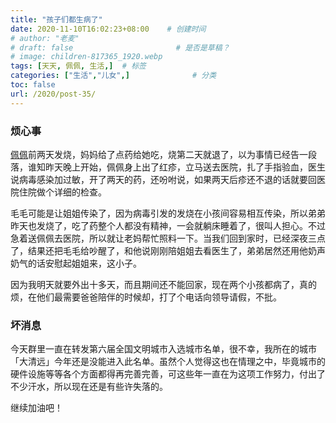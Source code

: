 ```yaml
---
title: "孩子们都生病了"
date: 2020-11-10T16:02:23+08:00    # 创建时间
# author: "老麦"
# draft: false                       # 是否是草稿？
# image: children-817365_1920.webp
tags: [天天, 佩佩, 生活,]  # 标签
categories: ["生活","儿女",]              # 分类
toc: false
url: /2020/post-35/
---
```


### 烦心事

[佩佩](tags/佩佩.md)前两天发烧，妈妈给了点药给她吃，烧第二天就退了，以为事情已经告一段落，谁知昨天晚上开始，佩佩身上出了红疹，立马送去医院，扎了手指验血，医生说病毒感染加过敏，开了两天的药，还吩咐说，如果两天后疹还不退的话就要回医院住院做个详细的检查。

毛毛可能是让姐姐传染了，因为病毒引发的发烧在小孩间容易相互传染，所以弟弟昨天也发烧了，吃了药整个人都没有精神，一会就躺床睡着了，很叫人担心。不过急着送佩佩去医院，所以就让老妈帮忙照料一下。当我们回到家时，已经深夜三点了，结果还把毛毛给吵醒了，和他说刚刚陪姐姐去看医生了，弟弟居然还用他奶声奶气的话安慰起姐姐来，这小子。

因为我明天就要外出十多天，而且期间还不能回家，现在两个小孩都病了，真的烦，在他们最需要爸爸陪伴的时候却，打了个电话向领导请假，不批。

### 坏消息

今天群里一直在转发第六届全国文明城市入选城市名单，很不幸，我所在的城市「大清远」今年还是没能进入此名单。虽然个人觉得这也在情理之中，毕竟城市的硬件设施等等各个方面都得再完善完善，可这些年一直在为这项工作努力，付出了不少汗水，所以现在还是有些许失落的。

继续加油吧！